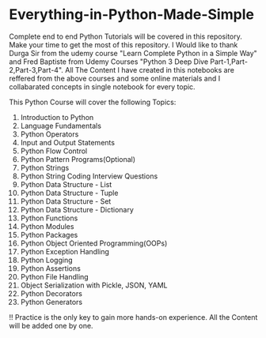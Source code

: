 # Everything-in-Python-Made-Simple
Complete end to end Python Tutorials will be covered in this repository. Make your time to get the most of this repository.
I Would like to thank Durga Sir from the udemy course "Learn Complete Python in a Simple Way" and Fred Baptiste from Udemy Courses "Python 3 Deep Dive Part-1,Part-2,Part-3,Part-4".
All The Content I have created in this notebooks are reffered from the above courses and some online materials and I collabarated concepts in single notebook for every topic.

This Python Course will cover the following Topics:
1) Introduction to Python
2) Language Fundamentals
3) Python Operators
4) Input and Output Statements
5) Python Flow Control
6) Python Pattern Programs(Optional)
7) Python Strings
8) Python String Coding Interview Questions
9) Python Data Structure - List
10) Python Data Structure - Tuple
11) Python Data Structure - Set
12) Python Data Structure - Dictionary
13) Python Functions
14) Python Modules
15) Python Packages
16) Python Object Oriented Programming(OOPs)
17) Python Exception Handling
18) Python Logging
19) Python Assertions
20) Python File Handling
21) Object Serialization with Pickle, JSON, YAML
22) Python Decorators
23) Python Generators

!! Practice is the only key to gain more hands-on experience. 
All the Content will be added one by one.
